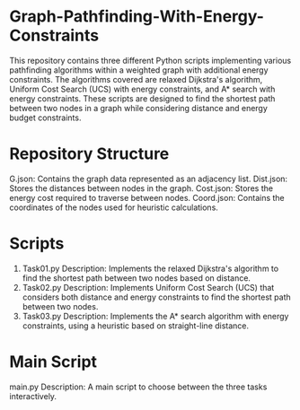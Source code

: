 # Graph-Pathfinding-With-Energy-Constraints
This repository contains three different Python scripts implementing various pathfinding algorithms within a weighted graph with additional energy constraints. The algorithms covered are relaxed Dijkstra's algorithm, Uniform Cost Search (UCS) with energy constraints, and A* search with energy constraints. These scripts are designed to find the shortest path between two nodes in a graph while considering distance and energy budget constraints.

# Repository Structure
G.json: Contains the graph data represented as an adjacency list.
Dist.json: Stores the distances between nodes in the graph.
Cost.json: Stores the energy cost required to traverse between nodes.
Coord.json: Contains the coordinates of the nodes used for heuristic calculations.

# Scripts
1) Task01.py
Description: Implements the relaxed Dijkstra's algorithm to find the shortest path between two nodes based on distance.
2) Task02.py
Description: Implements Uniform Cost Search (UCS) that considers both distance and energy constraints to find the shortest path between two nodes.
3) Task03.py
Description: Implements the A* search algorithm with energy constraints, using a heuristic based on straight-line distance.

# Main Script
main.py
Description: A main script to choose between the three tasks interactively.
